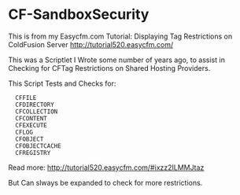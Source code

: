 CF-SandboxSecurity
=======
This is from my Easycfm.com Tutorial: Displaying Tag Restrictions on ColdFusion Server
http://tutorial520.easycfm.com/

This was a Scriptlet I Wrote some number of years ago, to assist in Checking for CFTag Restrictions on Shared
Hosting Providers.

This Script Tests and Checks for:

      CFFILE
      CFDIRECTORY
      CFCOLLECTION
      CFCONTENT
      CFEXECUTE
      CFLOG
      CFOBJECT
      CFOBJECTCACHE
      CFREGISTRY


Read more: http://tutorial520.easycfm.com/#ixzz2ILMMJtaz

But Can slways be expanded to check for more restrictions.

